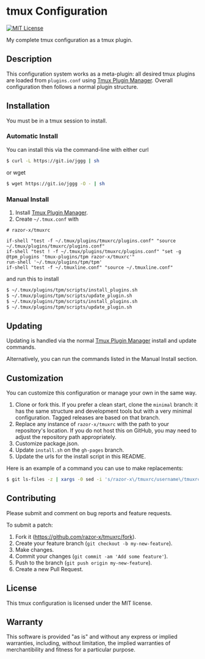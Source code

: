 # tmux Configuration

[![MIT License](https://img.shields.io/badge/license-MIT-red.svg)](./LICENSE.txt)

My complete tmux configuration as a tmux plugin.

## Description

This configuration system works as a meta-plugin:
all desired tmux plugins are loaded from `plugins.conf` using
[Tmux Plugin Manager].
Overall configuration then follows a normal plugin structure.

[Tmux Plugin Manager]: https://github.com/tmux-plugins/tpm

## Installation

You must be in a tmux session to install.

### Automatic Install

You can install this via the command-line with either curl

```bash
$ curl -L https://git.io/jggg | sh
```

or wget

```bash
$ wget https://git.io/jggg -O - | sh
```

### Manual Install

1. Install [Tmux Plugin Manager].
2. Create `~/.tmux.conf` with

```tmux
# razor-x/tmuxrc

if-shell "test -f ~/.tmux/plugins/tmuxrc/plugins.conf" "source ~/.tmux/plugins/tmuxrc/plugins.conf"
if-shell "test ! -f ~/.tmux/plugins/tmuxrc/plugins.conf" "set -g @tpm_plugins 'tmux-plugins/tpm razor-x/tmuxrc'"
run-shell '~/.tmux/plugins/tpm/tpm'
if-shell "test -f ~/.tmuxline.conf" "source ~/.tmuxline.conf"
```

and run this to install

```bash
$ ~/.tmux/plugins/tpm/scripts/install_plugins.sh
$ ~/.tmux/plugins/tpm/scripts/update_plugin.sh
$ ~/.tmux/plugins/tpm/scripts/install_plugins.sh
$ ~/.tmux/plugins/tpm/scripts/update_plugin.sh
```

## Updating

Updating is handled via the normal [Tmux Plugin Manager]
install and update commands.

Alternatively, you can run the commands listed in the Manual Install section.

## Customization

You can customize this configuration or manage your own in the same way.

1. Clone or fork this.
   If you prefer a clean start, clone the `minimal` branch:
   it has the same structure and development tools but with
   a very minimal configuration.
   Tagged releases are based on that branch.
2. Replace any instance of `razor-x/tmuxrc`
   with the path to your repository's location.
   If you do not host this on GitHub,
   you may need to adjust the repository path appropriately.
3. Customize package.json.
4. Update `install.sh` on the `gh-pages` branch.
5. Update the urls for the install script in this README.

Here is an example of a command you can use to make replacements:

```bash
$ git ls-files -z | xargs -0 sed -i 's/razor-x\/tmuxrc/username\/tmuxrc/g'
```

## Contributing

Please submit and comment on bug reports and feature requests.

To submit a patch:

1. Fork it (https://github.com/razor-x/tmuxrc/fork).
2. Create your feature branch (`git checkout -b my-new-feature`).
3. Make changes.
4. Commit your changes (`git commit -am 'Add some feature'`).
5. Push to the branch (`git push origin my-new-feature`).
6. Create a new Pull Request.

## License

This tmux configuration is licensed under the MIT license.

## Warranty

This software is provided "as is" and without any express or
implied warranties, including, without limitation, the implied
warranties of merchantibility and fitness for a particular
purpose.
